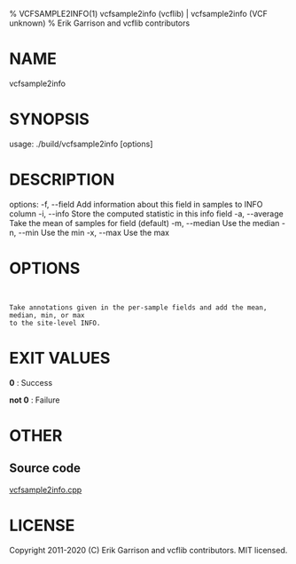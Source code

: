 % VCFSAMPLE2INFO(1) vcfsample2info (vcflib) | vcfsample2info (VCF unknown)
% Erik Garrison and vcflib contributors

# NAME

vcfsample2info

# SYNOPSIS

usage: ./build/vcfsample2info [options] <vcf file>

# DESCRIPTION

options: -f, --field Add information about this field in samples to INFO column -i, --info Store the computed statistic in this info field -a, --average Take the mean of samples for field (default) -m, --median Use the median -n, --min Use the min -x, --max Use the max

# OPTIONS

```


Take annotations given in the per-sample fields and add the mean, median, min, or max
to the site-level INFO.

```



# EXIT VALUES

**0**
: Success

**not 0**
: Failure

# OTHER

## Source code

[vcfsample2info.cpp](https://github.com/vcflib/vcflib/blob/master/src/vcfsample2info.cpp)

# LICENSE

Copyright 2011-2020 (C) Erik Garrison and vcflib contributors. MIT licensed.

<!--
  Created with ./scripts/bin2md.rb scripts/bin2md-template.erb
-->

